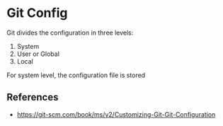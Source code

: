 # Git Config

Git divides the configuration in three levels:

1. System
2. User or Global
3. Local

For system level, the configuration file is stored 

## References

- https://git-scm.com/book/ms/v2/Customizing-Git-Git-Configuration
